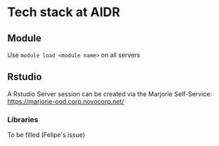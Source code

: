 # Tech stack at AIDR

## Module
Use `module load <module name>` on all servers

## Rstudio
A Rstudio Server session can be created via the Marjorie Self-Service: https://marjorie-ood.corp.novocorp.net/

### Libraries
To be filled (Felipe's issue)
